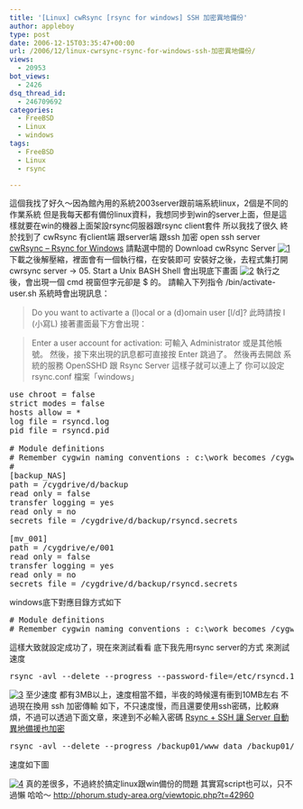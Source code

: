 ```yaml
---
title: '[Linux] cwRsync [rsync for windows] SSH 加密異地備份'
author: appleboy
type: post
date: 2006-12-15T03:35:47+00:00
url: /2006/12/linux-cwrsync-rsync-for-windows-ssh-加密異地備份/
views:
  - 20953
bot_views:
  - 2426
dsq_thread_id:
  - 246709692
categories:
  - FreeBSD
  - Linux
  - windows
tags:
  - FreeBSD
  - Linux
  - rsync

---
```

這個我找了好久～因為館內用的系統2003server跟前端系統linux，2個是不同的作業系統 但是我每天都有備份linux資料，我想同步到win的server上面，但是這樣就要在win的機器上面架設rsync伺服器跟rsync client套件 所以我找了很久 終於找到了 cwRsync 有client端 跟server端 跟ssh 加密 open ssh server [cwRsync &#8211; Rsync for Windows][1] 請點選中間的 Download cwRsync Server [<img src="https://i1.wp.com/static.flickr.com/133/322694644_095d6d4f70_o.jpg?resize=488%2C107" alt="1" data-recalc-dims="1" />][2] 下載之後解壓縮，裡面會有一個執行檔，在安裝即可 安裝好之後，去程式集打開 cwrsync server -> 05. Start a Unix BASH Shell 會出現底下畫面 [<img src="https://i2.wp.com/static.flickr.com/125/322699548_9b0e6f0dc2.jpg?resize=500%2C322" alt="2" data-recalc-dims="1" />][3] 執行之後，會出現一個 cmd 視窗但字元卻是 $ 的。 <!--more--> 請輸入下列指令 /bin/activate-user.sh 系統時會出現訊息： 

> Do you want to activarte a (l)ocal or a (d)omain user [l/d]?  此時請按 l (小寫L) 接著畫面最下方會出現： 

> Enter a user account for activation:  可輸入 Administrator 或是其他帳號。 然後，接下來出現的訊息都可直接按 Enter 跳過了。 然後再去開啟 系統的服務 OpenSSHD 跟 Rsync Server 這樣子就可以連上了 你可以設定 rsync.conf 檔案「windows」 

<pre class="brush: bash; title: ; notranslate" title="">use chroot = false
strict modes = false
hosts allow = *
log file = rsyncd.log
pid file = rsyncd.pid

# Module definitions
# Remember cygwin naming conventions : c:\work becomes /cygwin/c/work
#
[backup_NAS]
path = /cygdrive/d/backup
read only = false
transfer logging = yes
read only = no
secrets file = /cygdrive/d/backup/rsyncd.secrets

[mv_001]
path = /cygdrive/e/001
read only = false
transfer logging = yes
read only = no
secrets file = /cygdrive/d/backup/rsyncd.secrets
</pre> windows底下對應目錄方式如下 

<pre class="brush: bash; title: ; notranslate" title=""># Module definitions
# Remember cygwin naming conventions : c:\work becomes /cygwin/c/work</pre> 這樣大致就設定成功了，現在來測試看看 底下我先用rsync server的方式 來測試速度 

<pre class="brush: bash; title: ; notranslate" title="">rsync -avl --delete --progress --password-file=/etc/rsyncd.192.168.100.7 /backup01/www_data /backup01/mysql_db  appleboy@192.168.100.7::backup_NAS</pre>

[<img src="https://i1.wp.com/farm1.static.flickr.com/133/322717036_2265974b90.jpg?resize=500%2C264&#038;ssl=1" alt="3" data-recalc-dims="1" />][4] 至少速度 都有3MB以上，速度相當不錯，半夜的時候還有衝到10MB左右 不過現在換用 ssh 加密傳輸 如下，不只速度慢，而且還要使用ssh密碼，比較麻煩，不過可以透過下面文章，來達到不必輸入密碼 [Rsync + SSH 讓 Server 自動異地備援也加密][5] 

<pre class="brush: bash; title: ; notranslate" title="">rsync -avl --delete --progress /backup01/www_data /backup01/mysql_db  Administrator@192.168.100.7:/cygdrive/d/backup</pre> 速度如下圖 

[<img src="https://i1.wp.com/static.flickr.com/138/322738674_110faff23a_o.jpg?resize=445%2C100" alt="4" data-recalc-dims="1" />][6] 真的差很多，不過終於搞定linux跟win備份的問題 其實寫script也可以，只不過懶 哈哈～ <http://phorum.study-area.org/viewtopic.php?t=42960>

 [1]: http://www.itefix.no/phpws/index.php?module=pagemaster&PAGE_user_op=view_page&PAGE_id=6&MMN_position=23:23
 [2]: https://www.flickr.com/photos/appleboy/322694644/ "Photo Sharing"
 [3]: https://www.flickr.com/photos/appleboy/322699548/ "Photo Sharing"
 [4]: https://www.flickr.com/photos/appleboy/322717036/ "3 by appleboy46, on Flickr"
 [5]: http://www.adj.idv.tw/server/linux_rsync.php
 [6]: https://www.flickr.com/photos/appleboy/322738674/ "Photo Sharing"